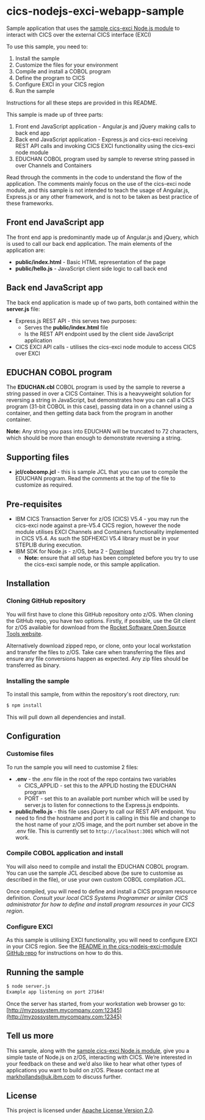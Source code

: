 # cics-nodejs-exci-webapp-sample
Sample application that uses the [sample cics-exci Node.js module](https://github.com/cicsdev/cics-nodejs-exci-node-module) to interact with CICS over the external CICS interface (EXCI)

To use this sample, you need to: 

1.	Install the sample
1.	Customize the files for your environment
1.	Compile and install a COBOL program
1.	Define the program to CICS
1.	Configure EXCI in your CICS region
1.	Run the sample

Instructions for all these steps are provided in this README.

This sample is made up of three parts:
1. Front end JavaScript application - Angular.js and jQuery making calls to back end app
1. Back end JavaScript application - Express.js and cics-exci receiving REST API calls and invoking CICS EXCI functionality using the cics-exci node module
1. EDUCHAN COBOL program used by sample to reverse string passed in over Channels and Containers

Read through the comments in the code to understand the flow of the application. The comments mainly focus on the use of the cics-exci node module, and this sample is not intended to teach the usage of Angular.js, Express.js or any other framework, and is not to be taken as best practice of these frameworks.

## Front end JavaScript app

The front end app is predominantly made up of Angular.js and jQuery, which is used to call our back end application. The main elements of the application are:
* __public/index.html__ - Basic HTML representation of the page
* __public/hello.js__ - JavaScript client side logic to call back end

## Back end JavaScript app

The back end application is made up of two parts, both contained within the __server.js__ file:
* Express.js REST API - this serves two purposes:
  * Serves the __public/index.html__ file
  * Is the REST API endpoint used by the client side JavaScript application
* CICS EXCI API calls - utilises the cics-exci node module to access CICS over EXCI

## EDUCHAN COBOL program

The __EDUCHAN.cbl__ COBOL program is used by the sample to reverse a string passed in over a CICS Container. This is a heavyweight solution for reversing a string in JavaScript, but demonstrates how you can call a CICS program (31-bit COBOL in this case), passing data in on a channel using a container, and then getting data back from the program in another container.

__Note:__ Any string you pass into EDUCHAN will be truncated to 72 characters, which should be more than enough to demonstrate reversing a string.

## Supporting files

* __jcl/cobcomp.jcl__ - this is sample JCL that you can use to compile the EDUCHAN program. Read the comments at the top of the file to customize as required.

## Pre-requisites
* IBM CICS Transaction Server for z/OS (CICS) V5.4 - you may run the cics-exci node against a pre-V5.4 CICS region, however the node module utilises EXCI Channels and Containers functionality implemented in CICS V5.4. As such the SDFHEXCI V5.4 library must be in your STEPLIB during execution.
* IBM SDK for Node.js - z/OS, beta 2 - [Download](https://developer.ibm.com/node/sdk/ztp/)
  * __Note:__ ensure that all setup has been completed before you try to use the cics-exci sample node, or this sample application.

## Installation

### Cloning GitHub repository

You will first have to clone this GitHub repository onto z/OS. When cloning the GitHub repo, you have two options. Firstly, if possible, use the Git client for z/OS available for download from the [Rocket Software Open Source Tools website](http://www.rocketsoftware.com/zos-open-source/tools).

Alternatively download zipped repo, or clone, onto your local workstation and transfer the files to z/OS. Take care when transferring the files and ensure any file conversions happen as expected. Any zip files should be transferred as binary.

### Installing the sample

To install this sample, from within the repository's root directory, run:

```bash
$ npm install
```

This will pull down all dependencies and install.

## Configuration

### Customise files

To run the sample you will need to customise 2 files:
* __.env__ - the .env file in the root of the repo contains two variables
  * CICS_APPLID - set this to the APPLID hosting the EDUCHAN program
  * PORT - set this to an available port number which will be used by server.js to listen for connections to the Express.js endpoints.
* __public/hello.js__ - this file uses jQuery to call our REST API endpoint. You need to find the hostname and port it is calling in this file and change to the host name of your z/OS image, and the port number set above in the .env file. This is currently set to `http://localhost:3001` which will not work.

### Compile COBOL application and install

You will also need to compile and install the EDUCHAN COBOL program. You can use the sample JCL descibed above (be sure to customise as described in the file), or use your own custom COBOL compilation JCL.

Once compiled, you will need to define and install a CICS program resource definition. *Consult your local CICS Systems Programmer or similar CICS administrator for how to define and install program resources in your CICS region*.

### Configure EXCI

As this sample is utilising EXCI functionality, you will need to configure EXCI in your CICS region. See the [README in the cics-nodejs-exci-module GitHub repo](http://github.com/cicsdev/cics-nodejs-exci-module) for instructions on how to do this.

## Running the sample

```bash
$ node server.js
Example app listening on port 27164!
```
Once the server has started, from your workstation web browser go to: [http://myzossystem.mycompany.com:12345](http://myzossystem.mycompany.com:12345)

## Tell us more
This sample, along with the [sample cics-exci Node.js module](https://github.com/cicsdev/cics-nodejs-exci-node-module), give you a simple taste of Node.js on z/OS, interacting with CICS. We’re interested in your feedback on these and we’d also like to hear what other types of applications you want to build on z/OS. Please contact me at [markhollands@uk.ibm.com](mailto:markhollands@uk.ibm.com) to discuss further.

## License
This project is licensed under [Apache License Version 2.0](LICENSE).
